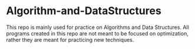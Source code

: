 # Algorithm-and-DataStructures
This repo is mainly used for practice on Algorithms and Data Structures.
All programs created in this repo are not meant to be focused on optimization, rather they are meant for practicing new techniques. 
